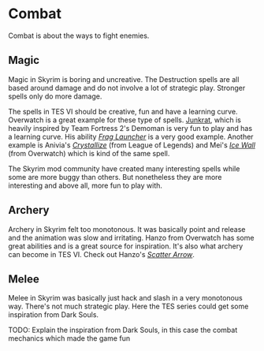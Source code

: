 # Combat

Combat is about the ways to fight enemies.

## Magic

Magic in Skyrim is boring and uncreative. The Destruction spells are all based around damage and do not involve a lot of strategic play. Stronger spells only do more damage.

The spells in TES VI should be creative, fun and have a learning curve.
Overwatch is a great example for these type of spells. [Junkrat](https://youtu.be/mFGQG8I68h8), which is heavily inspired by Team Fortress 2's Demoman is very fun to play and has a learning curve. His ability [*Frag Launcher*](https://youtu.be/SdGx4KK-Nrk) is a very good example. Another example is Anivia's [*Crystallize*](https://youtu.be/IlAUStvGa1I) (from League of Legends) and Mei's [*Ice Wall*](https://youtu.be/FOSBWjqa-vk?t=5s) (from Overwatch) which is kind of the same spell.

The Skyrim mod community have created many interesting spells while some are more buggy than others. But nonetheless they are more interesting and above all, more fun to play with.

## Archery

Archery in Skyrim felt too monotonous. It was basically point and release and the animation was slow and irritating. Hanzo from Overwatch has some great abilities and is a great source for inspiration. It's also what archery can become in TES VI. Check out Hanzo's [*Scatter Arrow*](https://youtu.be/dgh28b8UuSE).

## Melee

Melee in Skyrim was basically just hack and slash in a very monotonous way. There's not much strategic play. Here the TES series could get some inspiration from Dark Souls.

TODO: Explain the inspiration from Dark Souls, in this case the combat mechanics which made the game fun
